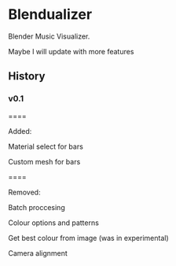 # Blendualizer
Blender Music Visualizer.

Maybe I will update with more features


## History

### v0.1
====

Added:

Material select for bars

Custom mesh for bars

====

Removed:

Batch proccesing

Colour options and patterns

Get best colour from image (was in experimental)

Camera alignment
